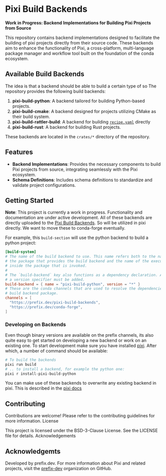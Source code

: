 # Pixi Build Backends

**Work in Progress: Backend Implementations for Building Pixi Projects from Source**

This repository contains backend implementations designed to facilitate the building of pixi projects directly from their source code. These backends aim to enhance the functionality of Pixi, a cross-platform, multi-language package manager and workflow tool built on the foundation of the conda ecosystem.

## Available Build Backends
The idea is that a backend should be able to build a certain type of so
The repository provides the following build backends:

1. **pixi-build-python**: A backend tailored for building Python-based projects.
2. **pixi-build-cmake**: A backend designed for projects utilizing CMake as their build system.
3. **pixi-build-rattler-build**: A backend for building [`recipe.yaml`](https://rattler.build/latest/) directly
4. **pixi-build-rust**: A backend for building Rust projects.


These backends are located in the `crates/*` directory of the repository.

## Features
* **Backend Implementations**: Provides the necessary components to build Pixi projects from source, integrating seamlessly with the Pixi ecosystem.
* **Schema Definitions**: Includes schema definitions to standardize and validate project configurations.

## Getting Started

**Note**: This project is currently a work in progress. Functionality and documentation are under active development.
All of these backends are directly uploaded to the [Pixi Build Backends](https://prefix.dev/channels/pixi-build-backends).
So will be utilized in pixi directly. We want to move these to conda-forge eventually.

For example, this `build-section` will use the python backend to build a python project:

```toml
[build-system]
# The name of the build backend to use. This name refers both to the name of
# the package that provides the build backend and the name of the executable
# inside the package that is invoked.
#
# The `build-backend` key also functions as a dependency declaration. At least
# a version specifier must be added.
build-backend = { name = "pixi-build-python", version = "*" }
# These are the conda channels that are used to resolve the dependencies of the
# build backend package.
channels = [
  "https://prefix.dev/pixi-build-backends",
  "https://prefix.dev/conda-forge",
]
```


### Developing on Backends

Even though binary versions are available on the prefix channels, its also quite easy to get started on developing a new backend or work on an existing one.
To start development make sure you have installed [pixi](https://pixi.sh). After which, a number of command should be available:

```bash
# To build the backends
pixi run build
# .. to install a backend, for example the python one:
pixi r install-pixi-build-python
```

You can make use of these backends to overwrite any existing backend in pixi.
This is described in the [pixi docs](https://pixi.sh/dev/build/backends/)

## Contributing
Contributions are welcome! Please refer to the contributing guidelines for more information.
License

This project is licensed under the BSD-3-Clause License. See the LICENSE file for details.
Acknowledgements

## Acknowledgemts
Developed by prefix.dev.
For more information about Pixi and related projects, visit the [prefix-dev](https://github.com/prefix-dev) organization on GitHub.
